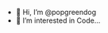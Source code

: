 - 👋 Hi, I’m @popgreendog
- 👀 I’m interested in Code...

<!---
popgreendog/popgreendog is a ✨ special ✨ repository because its `README.md` (this file) appears on your GitHub profile.
You can click the Preview link to take a look at your changes.
--->
